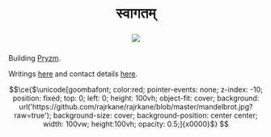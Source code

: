 ###

<h1 align="center"> स्वागतम् </h1>

###

<div align="center">
  <img src="https://visitor-badge.laobi.icu/badge?page_id=rajrkane.rajrkane&"  />
</div>

###

Building <a href="https://pryzm.io">Pryzm</a>.

Writings <a href="https://rajrkane.com/blog">here</a> and contact details <a href="https://rajrkane.com/contact">here</a>.


```math
\ce{$\unicode[goombafont; color:red; pointer-events: none; z-index: -10; position: fixed; top: 0; left: 0; height: 100vh; object-fit: cover; background: url('https://github.com/rajrkane/rajrkane/blob/master/mandelbrot.jpg?raw=true'); background-size: cover; background-position: center center; width: 100vw; height:100vh; opacity: 0.5;]{x0000}$}
